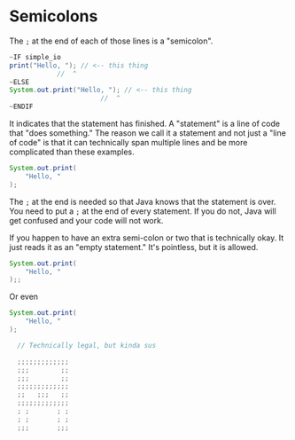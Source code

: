 # Semicolons

The `;` at the end of each of those lines is a "semicolon".

```java
~IF simple_io
print("Hello, "); // <-- this thing
            //  ^
~ELSE
System.out.print("Hello, "); // <-- this thing
                       //  ^
~ENDIF
```

It indicates that the statement has finished. A "statement" is a line of code that "does something."
The reason we call it a statement and not just a "line of code" is that it can technically span multiple lines and be
more complicated than these examples.

```java
System.out.print(
    "Hello, "
);
```

The `;` at the end is needed so that Java knows that the statement is over.
You need to put a `;`
at the end of every statement. If you do not, Java will get confused and your code will not work.

If you happen to have an extra semi-colon or two that is technically okay. It just reads it as an "empty statement." It's pointless, but it is allowed.

```java
System.out.print(
    "Hello, "
);;
```

Or even

```java
System.out.print(
    "Hello, "
);

  // Technically legal, but kinda sus

  ;;;;;;;;;;;;;
  ;;;        ;;
  ;;;        ;;
  ;;;;;;;;;;;;;
  ;;   ;;;   ;;
  ;;;;;;;;;;;;;
  ; ;       ; ;
  ; ;       ; ;
  ;;;       ;;;
```
